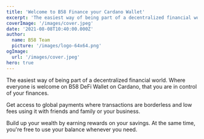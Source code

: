 ```yaml
---
title: 'Welcome to B58 Finance your Cardano Wallet'
excerpt: 'The easiest way of being part of a decentralized financial world. Where everyone is welcome on B58 DeFi Wallet on Cardano, that you are in control of your finances.'
coverImage: '/images/cover.jpeg'
date: '2021-08-08T10:40:00.000Z'
author:
  name: B58 Team
  picture: '/images/logo-64x64.png'
ogImage:
  url: '/images/cover.jpeg'
hero: true
---
```


The easiest way of being part of a decentralized financial world. Where everyone is welcome on B58 DeFi Wallet on Cardano, that you are in control of your finances.

Get access to global payments where transactions are borderless and low fees using it with friends and family or your business.

Build up your wealth by earning rewards on your savings. At the same time, you're free to use your balance whenever you need.